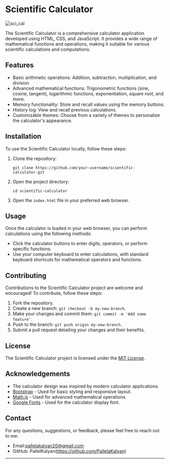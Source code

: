 
# Scientific Calculator

![sci_cal](https://github.com/PallelaKalyan/Scientific_Calci/assets/100932107/74936ce2-2d4c-412c-8d78-a7f8fdda5fdc)

The Scientific Calculator is a comprehensive calculator application developed using HTML, CSS, and JavaScript. It provides a wide range of mathematical functions and operations, making it suitable for various scientific calculations and computations.

## Features

- Basic arithmetic operations: Addition, subtraction, multiplication, and division.
- Advanced mathematical functions: Trigonometric functions (sine, cosine, tangent), logarithmic functions, exponentiation, square root, and more.
- Memory functionality: Store and recall values using the memory buttons.
- History log: View and recall previous calculations.
- Customizable themes: Choose from a variety of themes to personalize the calculator's appearance.

## Installation

To use the Scientific Calculator locally, follow these steps:

1. Clone the repository:

   ```shell
   git clone https://github.com/your-username/scientific-calculator.git
   ```

2. Open the project directory:

   ```shell
   cd scientific-calculator
   ```

3. Open the `index.html` file in your preferred web browser.

## Usage

Once the calculator is loaded in your web browser, you can perform calculations using the following methods:

- Click the calculator buttons to enter digits, operators, or perform specific functions.
- Use your computer keyboard to enter calculations, with standard keyboard shortcuts for mathematical operators and functions.

## Contributing

Contributions to the Scientific Calculator project are welcome and encouraged! To contribute, follow these steps:

1. Fork the repository.
2. Create a new branch: `git checkout -b my-new-branch`.
3. Make your changes and commit them: `git commit -m 'Add some feature'`.
4. Push to the branch: `git push origin my-new-branch`.
5. Submit a pull request detailing your changes and their benefits.

## License

The Scientific Calculator project is licensed under the [MIT License](LICENSE).

## Acknowledgements

- The calculator design was inspired by modern calculator applications.
- [Bootstrap](https://getbootstrap.com/) - Used for basic styling and responsive layout.
- [Math.js](https://mathjs.org/) - Used for advanced mathematical operations.
- [Google Fonts](https://fonts.google.com/) - Used for the calculator display font.

## Contact

For any questions, suggestions, or feedback, please feel free to reach out to me:

- Email:pallelakalyan20@gmail.com
- GitHub: PallelKalyan(https://github.com/PallelaKalyan)

---
